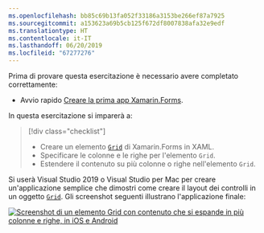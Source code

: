 ```yaml
---
ms.openlocfilehash: bb85c69b13fa052f33186a3153be266ef87a7925
ms.sourcegitcommit: a153623a69b5cb125f672df8007838afa32e9edf
ms.translationtype: HT
ms.contentlocale: it-IT
ms.lasthandoff: 06/20/2019
ms.locfileid: "67277276"
---
```

Prima di provare questa esercitazione è necessario avere completato correttamente:

- Avvio rapido [Creare la prima app Xamarin.Forms](~/get-started/first-app/index.md).

In questa esercitazione si imparerà a:

> [!div class="checklist"]
> - Creare un elemento [`Grid`](xref:Xamarin.Forms.Grid) di Xamarin.Forms in XAML.
> - Specificare le colonne e le righe per l'elemento `Grid`.
> - Estendere il contenuto su più colonne o righe nell'elemento `Grid`.

Si userà Visual Studio 2019 o Visual Studio per Mac per creare un'applicazione semplice che dimostri come creare il layout dei controlli in un oggetto [`Grid`](xref:Xamarin.Forms.Grid). Gli screenshot seguenti illustrano l'applicazione finale:

[![Screenshot di un elemento Grid con contenuto che si espande in più colonne e righe, in iOS e Android](../images/span-columns-rows.png "Elemento Grid con contenuto che si espande in colonne e righe")](../images/span-columns-rows-large.png#lightbox "Elemento Grid con contenuto che si espande in colonne e righe")
